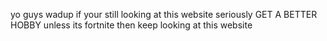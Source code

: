 yo guys wadup if your still looking at this website seriously GET A BETTER HOBBY unless its fortnite then keep looking at this website

